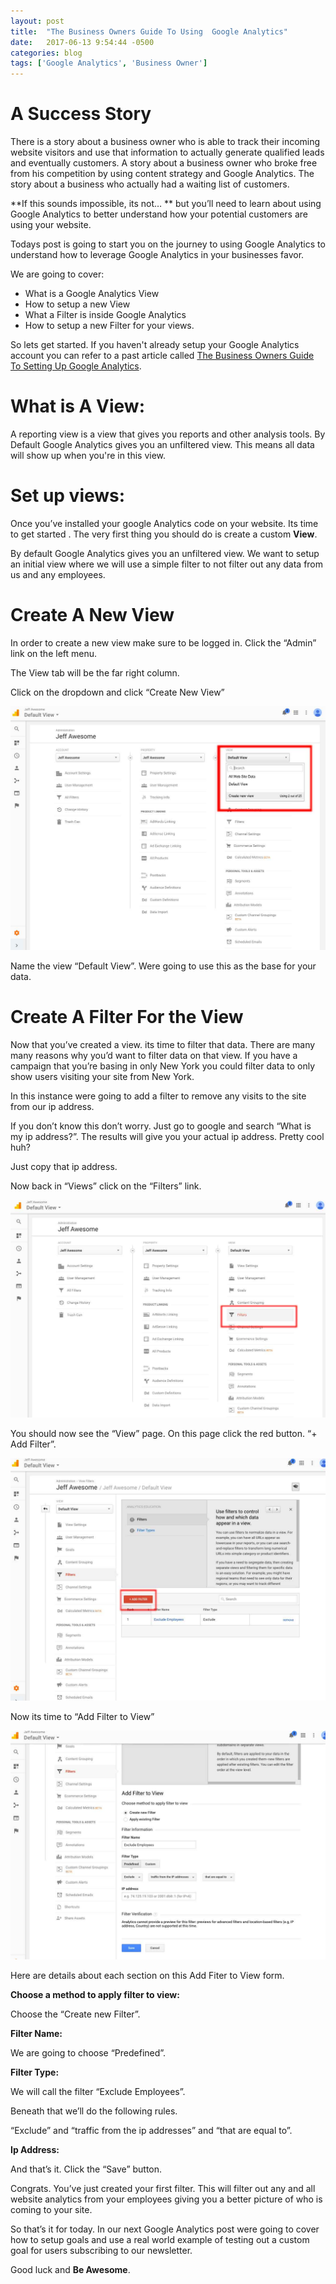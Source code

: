 ```yaml
---
layout: post
title:  "The Business Owners Guide To Using  Google Analytics"
date:   2017-06-13 9:54:44 -0500
categories: blog
tags: ['Google Analytics', 'Business Owner']
---
```



A Success Story
===================

There is a story about a business owner who is able to track their incoming website visitors and use that information
to actually generate qualified leads and eventually customers.  A story about a business owner who broke free from his
competition by using content strategy and Google Analytics.  The story about a business who actually had a waiting
list of customers.


**If this sounds impossible, its not… ** but you’ll need to learn about using Google Analytics to better
understand how your potential customers are using your website.

Todays post is going to start you on the journey to using Google Analytics to understand how to leverage Google Analytics
in your businesses favor.

We are going to cover:
* What is a Google Analytics View
* How to setup a new View
* What a Filter is inside Google Analytics
* How to setup a new Filter for your views.


So lets get started. If you haven't already setup your Google Analytics account you can refer to a past article called
[The Business Owners Guide To Setting Up Google Analytics](http://jeffawesome.com/2017/06/10/the-business-owners-guide-to-setting-up-google-analytics.html).


What is A View:
=================

A reporting view is a view that gives you reports and other analysis tools.  By Default Google Analytics gives you an
unfiltered view. This means all data will show up when you're in this view.



Set up views:
===================

Once you’ve installed your google Analytics code on your website.  Its time to get started .
The very first thing you should do is create a custom **View**.

By default Google Analytics gives you an unfiltered view.
We want to setup an initial view where we will use a simple filter to not filter out any data from us and any employees.


Create A New View
=====================

In order to create a new view make sure to be logged in. Click the “Admin” link on the left menu.

The View tab will be the far right column.

Click on the dropdown and click “Create New View”

![Setting up a custom view](/assets/img/add-views-analytics-1.jpg)

Name the view “Default View”. Were going to use this as the base for your data.


Create A Filter For the View
===============================

Now that you’ve created a view. its time to filter that data. There are many many reasons why you’d want to filter
data on that view.  If you have a campaign that you’re basing in only New York you could filter data to only
show users visiting your site from New York.

In this instance were going to add a filter to remove any visits to the site from our ip address.

If you don’t know this don’t worry. Just go to google and search “What is my ip address?”.
The results will give you your actual ip address.  Pretty cool huh?

Just copy that ip address.

Now back in “Views” click on the “Filters” link.

![Create A Filter for the view](/assets/img/add-views-analytics-4.jpg)

You should now see the “View” page.  On this page click the red button. “+ Add Filter”.

![Create A Filter for the view](/assets/img/add-views-analytics-5.jpg)


Now its time to “Add Filter to View”

![Create A Filter for the view](/assets/img/add-views-analytics-6.jpg)


Here are details about each section on this Add Fiter to View form.

**Choose a method to apply filter to view:**

Choose the “Create new Filter”.

**Filter Name:**

We are going to choose “Predefined”.

**Filter Type:**

We will call the filter “Exclude Employees”.

Beneath that we’ll do the following rules.

“Exclude”  and  “traffic from the ip addresses” and “that are equal to”.

**Ip Address:**

And that’s it.  Click the “Save” button.

Congrats. You’ve just created your first filter. This will filter out any and all website analytics from your
employees giving you a better picture of who is coming to your site.

So that’s it for today. In our next Google Analytics post were going to cover how to setup goals and use a real
world example of testing out a custom goal for users subscribing to our newsletter.

Good luck and **Be Awesome**.
